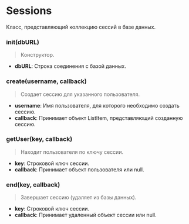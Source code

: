 Sessions
================================================================================

Класс, представляющий коллекцию сессий в базе данных.

### init(dbURL)
> Конструктор.

* **dbURL**: Строка соединения с базой данных.

### create(username, callback)
> Создает сессию для указанного пользователя.

* **username**: Имя пользователя, для которого необходимо создать сессию.
* **callback**: Принимает объект ListItem, представляющий созданную сессию.

### getUser(key, callback)
> Находит пользователя по ключу сессии.

* **key**: Строковой ключ сессии.
* **callback**: Принимает объект пользователя или null.

### end(key, callback)
> Завершает сессию (удаляет из базы данных).

* **key**: Строковой ключ сессии.
* **callback**: Принимает удаленный объект сессии или null.